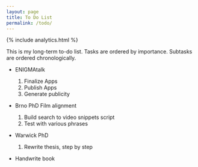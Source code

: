 ```yaml
---
layout: page
title: To Do List
permalink: /todo/
---
```

{% include analytics.html %}

This is my long-term to-do list. Tasks are ordered by importance. Subtasks are ordered chronologically.

* ENIGMAtalk
  1. Finalize Apps
  2. Publish Apps
  3. Generate publicity

* Brno PhD Film alignment
  1. Build search to video snippets script
  2. Test with various phrases

* Warwick PhD
  1. Rewrite thesis, step by step
  
* Handwrite book
